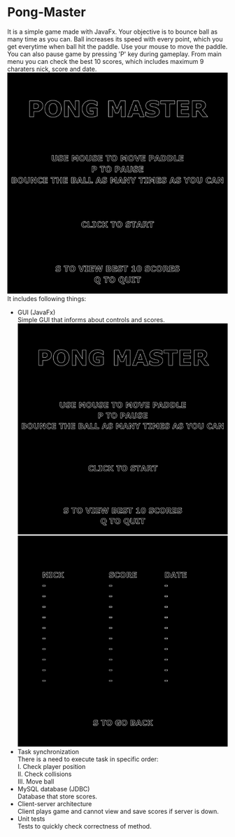 # Pong-Master
It is a simple game made with JavaFx. Your objective is to bounce ball as many time as you can. Ball increases its speed with every point, which you get everytime when ball hit the paddle. Use your mouse to move the paddle. You can also pause game by pressing 'P' key during gameplay. From main menu you can check the best 10 scores, which includes maximum 9 charaters nick, score and date.  
![Gameplay gif](Images/gameplay.gif)  
It includes following things:
- GUI (JavaFx)  
  Simple GUI that informs about controls and scores.  
  ![Image of main menu](Images/mainMenu.png)  
  ![Image of scores](Images/scores.png)  
- Task synchronization  
  There is a need to execute task in specific order:  
  I. Check player position  
  II. Check collisions  
  III. Move ball  
- MySQL database (JDBC)  
  Database that store scores.  
- Client-server architecture  
  Client plays game and cannot view and save scores if server is down.  
- Unit tests  
  Tests to quickly check correctness of method.  
